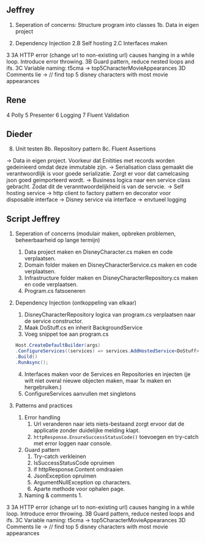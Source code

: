 ﻿Jeffrey
--------------

1. Seperation of concerns: Structure program into classes
1b. Data in eigen project

2. Dependency Injection
2.B Self hosting
2.C Interfaces maken

3
3A HTTP error (change url to non-existing url) causes hanging in a while loop. Introduce error throwing.
3B Guard pattern, reduce nested loops and ifs.
3C Variable naming: t5cma -> top5CharacterMovieAppearances
3D Comments lie -> // find top 5 disney characters with most movie appearances

Rene
--------------

4 Polly
5 Presenter
6 Logging
7 Fluent Validation

Dieder
--------------

8. Unit testen
8b. Repository pattern
8c. Fluent Assertions

-> Data in eigen project. Voorkeur dat Enitities met records worden gedeinieerd omdat deze immutable zijn.
-> Serialisation class gemaakt die verantwoordlijk is voor goede serializatie. Zorgt er voor dat camelcasing json goed geimporteerd wordt.
-> Business logica naar een service class gebracht. Zodat dit de veranntwoordelijkheid is van de servcie.
-> Self hosting service
-> http client to factory pattern en decorator voor disposable interface
-> Disney service via interface
-> envtueel logging

## Script Jeffrey

1. Seperation of concerns (modulair maken, opbreken problemen, beheerbaarheid op lange termijn)
    1. Data project maken en DisneyCharacter.cs maken en code verplaatsen.
    2. Domain folder maken en DisneyCharacterService.cs maken en code verplaatsen.
    3. Infrastructure folder maken en DisneyCharacterRepository.cs maken en code verplaatsen.
    4. Program.cs fatsoeneren
2. Dependency Injection (ontkoppeling van elkaar)
    1. DisneyCharacterRepository logica van program.cs verplaatsen naar de service constructor.
    2. Maak DoStuff.cs en inherit BackgroundService
    3. Voeg snippet toe aan program.cs

    ```c#
    Host.CreateDefaultBuilder(args)
    .ConfigureServices((services) => services.AddHostedService<DoStuff>())
    .Build()
    .RunAsync();
    ```

    4. Interfaces maken voor de Services en Repositories en injecten (je wilt niet overal nieuwe objecten maken, maar 1x maken en hergebruiken.)
    5. ConfigureServices aanvullen met singletons
3. Patterns and practices
    1. Error handling
        1. Url veranderen naar iets niets-bestaand zorgt ervoor dat de applicatie zonder duidelijke melding klapt.
        2. `httpResponse.EnsureSuccessStatusCode()` toevoegen en try-catch met error loggen naar console.
    2. Guard pattern
        1. Try-catch verkleinen
        2. IsSuccessStatusCode opruimen
        3. if httpResponse.Content omdraaien
        4. JsonException opruimen
        5. ArgumentNullException op characters.
        6. Aparte methode voor ophalen page.
    3. Naming & comments
        1. 


3
3A HTTP error (change url to non-existing url) causes hanging in a while loop. Introduce error throwing.
3B Guard pattern, reduce nested loops and ifs.
3C Variable naming: t5cma -> top5CharacterMovieAppearances
3D Comments lie -> // find top 5 disney characters with most movie appearances